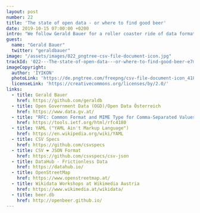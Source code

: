 ```yaml
---
layout: post
number: 22
title: 'The state of open data - or where to find good beer'
date: 2019-10-15 07:00:00 +0200
intro: "We follow Gerald Bauer for a roller coaster ride of data formats, usages in open data, and how and where to find good beer - all for an open society."
guest:
  name: "Gerald Bauer"
  twitter: "geraldbauer"
image: "/assets/images/022_pngtree-csv-file-document-icon.jpg"
trackId: '022---The-state-of-open-data---or-where-to-find-good-beer-e7mp44'
imageCopyright:
  author: 'IYIKON'
  photoLink: 'https://de.pngtree.com/freepng/csv-file-document-icon_4187767.html'
  licenseLink: 'https://creativecommons.org/licenses/by/2.0/'
links:
  - title: Gerald Bauer
    href: https://github.com/geraldb
  - title: Open Government Data (OGD)/Open Data Österreich
    href: https://www.data.gv.at/
  - title: "RFC: Common Format and MIME Type for Comma-Separated Values (CSV) Files"
    href: https://tools.ietf.org/html/rfc4180
  - title: YAML ("YAML Ain't Markup Language")
    href: https://en.wikipedia.org/wiki/YAML
  - title: CSV Specs
    href: https://github.com/csvspecs
  - title: CSV ❤ JSON Format
    href: https://github.com/csvspecs/csv-json
  - title: DataHub - Frictionless Data
    href: https://datahub.io/
  - title: OpenStreetMap
    href: https://www.openstreetmap.at/
  - title: Wikidata Workshops at Wikimedia Austria
    href: https://www.wikimedia.at/wikidata/
  - title: beer.db
    href: http://openbeer.github.io/
---
```

